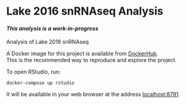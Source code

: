 <!---
    This file is part of lake-2016-snRNAseq.
    Copyright (C) 2019  Emir Turkes

    This program is free software: you can redistribute it and/or modify
    it under the terms of the GNU General Public License as published by
    the Free Software Foundation, either version 3 of the License, or
    (at your option) any later version.

    This program is distributed in the hope that it will be useful,
    but WITHOUT ANY WARRANTY; without even the implied warranty of
    MERCHANTABILITY or FITNESS FOR A PARTICULAR PURPOSE.  See the
    GNU General Public License for more details.

    You should have received a copy of the GNU General Public License
    along with this program.  If not, see <http://www.gnu.org/licenses/>.

    Emir Turkes can be contacted at emir.turkes@eturkes.com
-->

# Lake 2016 snRNAseq Analysis
#### *This analysis is a work-in-progress*

Analysis of Lake 2016 snRNAseq

A Docker image for this project is available from [DockerHub](https://cloud.docker.com/repository/docker/eturkes/lake-2016-snrnaseq/general).  
This is the recommended way to reproduce and explore the project.  

To open RStudio, run:
```
docker-compose up rstudio
```
It will be available in your web browser at the address [localhost:8791](http://localhost:8791).
